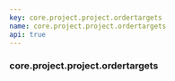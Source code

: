 ```yaml
---
key: core.project.project.ordertargets
name: core.project.project.ordertargets
api: true
---
```


### core.project.project.ordertargets
